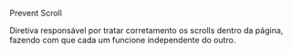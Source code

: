Prevent Scroll

Diretiva responsável por tratar corretamento os scrolls dentro da página, fazendo com que cada um funcione independente do outro.
